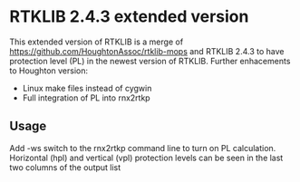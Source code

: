 # RTKLIB 2.4.3 extended version 

This extended version of RTKLIB is a merge of 
https://github.com/HoughtonAssoc/rtklib-mops and RTKLIB 2.4.3 to have 
protection level (PL) in the newest version of RTKLIB.
Further enhacements to Houghton version:

* Linux make files instead of cygwin
* Full integration of PL into rnx2rtkp

## Usage

Add -ws switch to the rnx2rtkp command line to turn on PL calculation.
Horizontal (hpl) and vertical (vpl) protection levels can be seen in the
last two columns of the output list 
